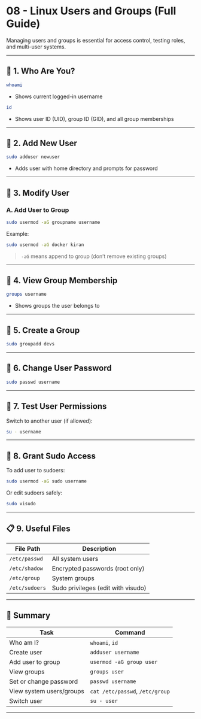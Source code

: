 
# 08 - Linux Users and Groups (Full Guide)

Managing users and groups is essential for access control, testing roles, and multi-user systems.

---

## 👤 1. Who Are You?

```bash
whoami
```

- Shows current logged-in username

```bash
id
```

- Shows user ID (UID), group ID (GID), and all group memberships

---

## 👥 2. Add New User

```bash
sudo adduser newuser
```

- Adds user with home directory and prompts for password

---

## 👥 3. Modify User

### A. Add User to Group

```bash
sudo usermod -aG groupname username
```

Example:

```bash
sudo usermod -aG docker kiran
```

> `-aG` means append to group (don’t remove existing groups)

---

## 👥 4. View Group Membership

```bash
groups username
```

- Shows groups the user belongs to

---

## 👥 5. Create a Group

```bash
sudo groupadd devs
```

---

## 👥 6. Change User Password

```bash
sudo passwd username
```

---

## 🧪 7. Test User Permissions

Switch to another user (if allowed):

```bash
su - username
```

---

## 🔐 8. Grant Sudo Access

To add user to sudoers:

```bash
sudo usermod -aG sudo username
```

Or edit sudoers safely:

```bash
sudo visudo
```

---

## 📋 9. Useful Files

| File Path          | Description                        |
|--------------------|------------------------------------|
| `/etc/passwd`      | All system users                   |
| `/etc/shadow`      | Encrypted passwords (root only)    |
| `/etc/group`       | System groups                      |
| `/etc/sudoers`     | Sudo privileges (edit with visudo) |

---

## 📌 Summary

| Task                        | Command                             |
|-----------------------------|--------------------------------------|
| Who am I?                   | `whoami`, `id`                      |
| Create user                 | `adduser username`                  |
| Add user to group           | `usermod -aG group user`            |
| View groups                 | `groups user`                       |
| Set or change password      | `passwd username`                   |
| View system users/groups    | `cat /etc/passwd`, `/etc/group`     |
| Switch user                 | `su - user`                         |

---

